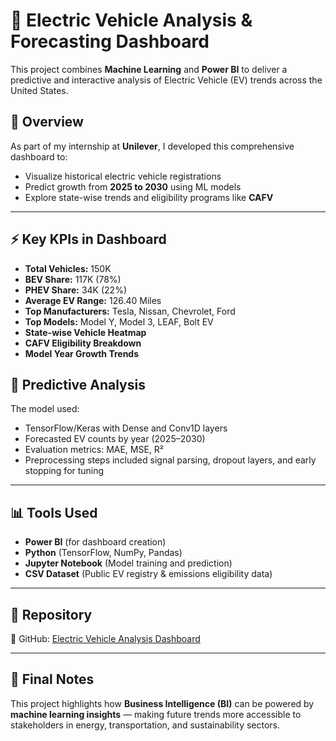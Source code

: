 # 🚗 Electric Vehicle Analysis & Forecasting Dashboard

This project combines **Machine Learning** and **Power BI** to deliver a predictive and interactive analysis of Electric Vehicle (EV) trends across the United States.

## 📌 Overview

As part of my internship at **Unilever**, I developed this comprehensive dashboard to:
- Visualize historical electric vehicle registrations
- Predict growth from **2025 to 2030** using ML models
- Explore state-wise trends and eligibility programs like **CAFV**

---

## ⚡ Key KPIs in Dashboard

- **Total Vehicles:** 150K
- **BEV Share:** 117K (78%)
- **PHEV Share:** 34K (22%)
- **Average EV Range:** 126.40 Miles
- **Top Manufacturers:** Tesla, Nissan, Chevrolet, Ford
- **Top Models:** Model Y, Model 3, LEAF, Bolt EV
- **State-wise Vehicle Heatmap**
- **CAFV Eligibility Breakdown**
- **Model Year Growth Trends**

## 🔬 Predictive Analysis

The model used:
- TensorFlow/Keras with Dense and Conv1D layers
- Forecasted EV counts by year (2025–2030)
- Evaluation metrics: MAE, MSE, R²
- Preprocessing steps included signal parsing, dropout layers, and early stopping for tuning

---

## 📊 Tools Used

- **Power BI** (for dashboard creation)
- **Python** (TensorFlow, NumPy, Pandas)
- **Jupyter Notebook** (Model training and prediction)
- **CSV Dataset** (Public EV registry & emissions eligibility data)

---

## 📎 Repository

🔗 GitHub: [Electric Vehicle Analysis Dashboard](https://github.com/Aaryan1901/Electric_Vehicle_Analysis)

---

## 📍 Final Notes

This project highlights how **Business Intelligence (BI)** can be powered by **machine learning insights** — making future trends more accessible to stakeholders in energy, transportation, and sustainability sectors.

